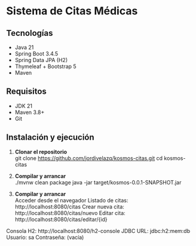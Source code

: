 # Sistema de Citas Médicas

## Tecnologías  
- Java 21  
- Spring Boot 3.4.5  
- Spring Data JPA (H2)  
- Thymeleaf + Bootstrap 5  
- Maven  

## Requisitos  
- JDK 21  
- Maven 3.8+  
- Git  

## Instalación y ejecución  

1. **Clonar el repositorio**  
   git clone https://github.com/jordivelazq/kosmos-citas.git
   cd kosmos-citas
   
2. **Compilar y arrancar**  
./mvnw clean package
java -jar target/kosmos-0.0.1-SNAPSHOT.jar

3. **Compilar y arrancar**  
Acceder desde el navegador
Listado de citas: http://localhost:8080/citas
Crear nueva cita: http://localhost:8080/citas/nuevo
Editar cita: http://localhost:8080/citas/editar/{id}

Consola H2: http://localhost:8080/h2-console
JDBC URL: jdbc:h2:mem:db
Usuario: sa
Contraseña: (vacía)
